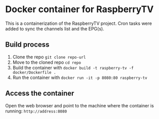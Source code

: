 # Docker container for RaspberryTV

This is a containerization of the RaspberryTV project. Cron tasks were added to sync the channels list and the EPG(s).

## Build process

1. Clone the repo `git clone repo-url`
2. Move to the cloned repo `cd repo`
3. Build the container with `docker build -t raspberry-tv -f docker/Dockerfile .`
4. Run the container with `docker run -it -p 8080:80 raspberry-tv`

## Access the container

Open the web browser and point to the machine where the container is running: `http://address:8080`
